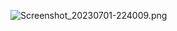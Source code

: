 ![Screenshot_20230701-224009.png](https://github.com/MuhammetKubat/Helloworld/assets/38388188/85f06bdb-5e10-49f4-a99b-afbc625b666a)

